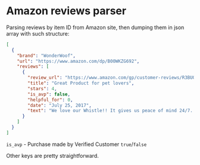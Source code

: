 # Amazon reviews parser

Parsing reviews by item ID from Amazon site, then dumping them in json array with such structure:
```json
[
  {
    "brand": "WonderWoof",
    "url": "https://www.amazon.com/dp/B00WKZG692",
    "reviews": [
      {
        "review_url": "https://www.amazon.com/gp/customer-reviews/R3BUOU7SCYQCYL",
        "title": "Great Product for pet lovers",
        "stars": 4,
        "is_avp": false,
        "helpful_for": 0,
        "date": "July 25, 2017",
        "text": "We love our Whistle!! It gives us peace of mind 24/7. Wonderful customer service!"
      }
    ]
  }
]
```

`is_avp` - Purchase made by Verified Customer `true`/`false`

Other keys are pretty straightforward.


